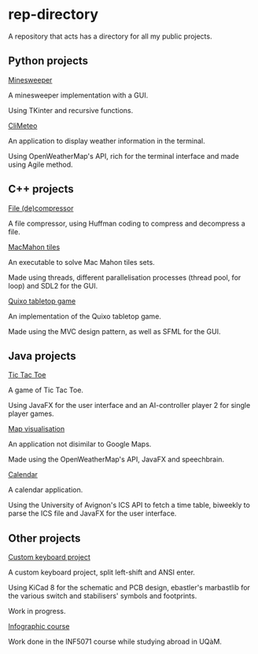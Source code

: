 # rep-directory
A repository that acts has a directory for all my public projects.

## Python projects

[Minesweeper](https://github.com/Isio-19/Minesweeper/)

A minesweeper implementation with a GUI. 

Using TKinter and recursive functions. 

[CliMeteo](https://github.com/maximejullien2/CLIMeteo)

An application to display weather information in the terminal. 

Using OpenWeatherMap's API, rich for the terminal interface and made using Agile method.


## C++ projects

[File (de)compressor](https://github.com/Isio-19/de-compressor/)

A file compressor, using Huffman coding to compress and decompress a file.

[MacMahon tiles](https://github.com/Isio-19/macmahon/)

An executable to solve Mac Mahon tiles sets.

Made using threads, different parallelisation processes (thread pool, for loop) and SDL2 for the GUI.

[Quixo tabletop game](https://github.com/Isio-19/quixo/)

An implementation of the Quixo tabletop game. 

Made using the MVC design pattern, as well as SFML for the GUI.

## Java projects

[Tic Tac Toe](https://github.com/Isio-19/TicTacToe/)

A game of Tic Tac Toe.

Using JavaFX for the user interface and an AI-controller player 2 for single player games.

[Map visualisation](https://gitlab.com/ceri-projet-programmation-2022/S2-Groupe_6)

An application not disimilar to Google Maps.

Made using the OpenWeatherMap's API, JavaFX and speechbrain.

[Calendar](https://github.com/Isio-19/edt/)

A calendar application.

Using the University of Avignon's ICS API to fetch a time table, biweekly to parse the ICS file and JavaFX for the user interface.

## Other projects

[Custom keyboard project](https://github.com/Isio-19/Keyboard-Project/)

A custom keyboard project, split left-shift and ANSI enter. 

Using KiCad 8 for the schematic and PCB design, ebastler's marbastlib for the various switch and stabilisers' symbols and footprints.

Work in progress.

[Infographic course](https://github.com/Isio-19/Keyboard-Project/)

Work done in the INF5071 course while studying abroad in UQàM.
